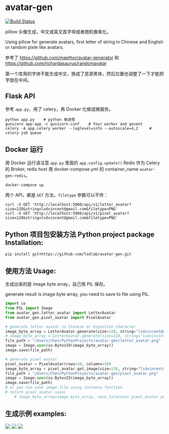 # avatar-gen

[![Build Status](https://travis-ci.org/lsdlab/avatar-gen.svg?branch=master)](https://travis-ci.org/lsdlab/avatar-gen)

pillow 头像生成，中文或英文首字母或者随机像素化。

Using pillow for generate avatars, first letter of string in Chinese and English or random pixle like avatars.

参考了 https://github.com/maethor/avatar-generator 和 https://github.com/richardasaurus/randomavatar

第一个库用的字体不能生成中文，换成了思源黑体，然后位置也调整了一下才能把字放在中间。


## Flask API

参考 `app.py`，用了 celery，再 Docker 化做成微服务。

``` shell
python app.py    # python 单进程
gunicorn app:app -c gunicorn.conf    # four worker and gevent
celery -A app.celery worker --loglevel=info --autoscale=4,2     # celery job queue
```

## Docker 运行

用 Docker 运行请注意 `app.py` 里面的 `app.config.update()` Redis 作为 Celery 的 Broker,
redis host 用 docker-compose.yml 的 container_name `avatar-gen-redis`。

``` shell
docker-compose up
```

两个 API，都是 `GET` 方法，`filetype` 参数可以不传：

``` shell
curl -X GET 'http://localhost:5000/api/v1/letter_avatar?size=128&string=lsdvincent@gmail.com&filetype=PNG'
curl -X GET 'http://localhost:5000/api/v1/pixel_avatar?size=128&string=lsdvincent@gmail.com&filetype=PNG'
```


## Python 项目包安装方法 Python project package Installation:

``` shell
pip install git+https://github.com/lsdlab/avatar-gen.git
```


## 使用方法 Usage:

生成出来的是 image byte array，自己用 PIL 保存。

generate result is image byte array, you need to save to file using PIL.

``` python
import io
from PIL import Image
from avatar_gen.letter_avatar import LetterAvatar
from avatar_gen.pixel_avatar import PixelAvatar

# generate letter avatar in Chinese or Enginlish character
image_byte_array = LetterAvatar.generate(size=128, string="lsdvincent@gmail.com", filetype="PNG")
# image_byte_array = LetterAvatar.generate(size=128, string="lsdvincent@gmail.com", filetype="PNG")
file_path = "/Users/Chen/PythonProjects/avatar-gen/letter_avatar.png"
image = Image.open(io.BytesIO(image_byte_array))
image.save(file_path)

# generate pixel avatar
pixel_avatar = PixelAvatar(rows=10, columns=10)
image_byte_array = pixel_avatar.get_image(size=128, string="lsdvincent@gmail.com", filetype="PNG")
file_path = "/Users/Chen/PythonProjects/avatar-gen/pixel_avatar.png"
image = Image.open(io.BytesIO(image_byte_array))
image.save(file_path)
# or you can save image file using instance function
# return pixel_avatar.save(
    # image_byte_array=image_byte_array, save_location='pixel_avatar.png')
```


## 生成示例 examples:

![](https://breakwire.oss-cn-shanghai.aliyuncs.com/letter_avatar.png)
![](https://breakwire.oss-cn-shanghai.aliyuncs.com/letter_avatar_1.png)
![](https://breakwire.oss-cn-shanghai.aliyuncs.com/pixel_avatar.png)

